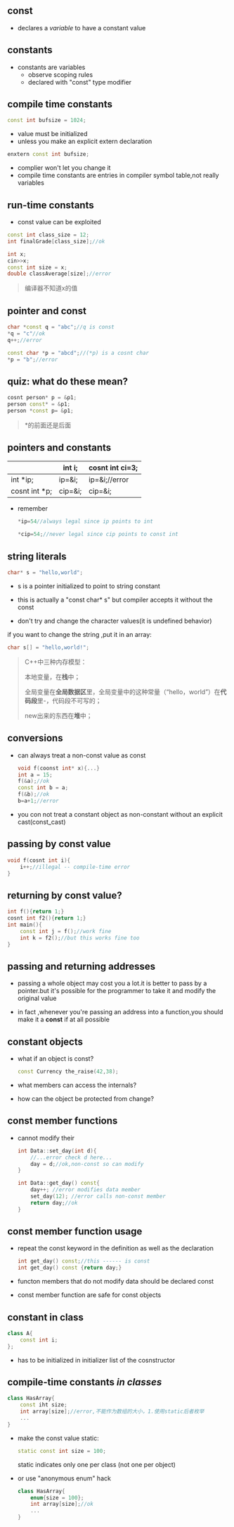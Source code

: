 ## const

- declares a *variable* to have a constant value

## constants

- constants are variables
  - observe scoping rules
  - declared with "const" type modifier

## compile time constants

```cpp
const int bufsize = 1024;
```

- value must be initialized
- unless you make an explicit extern declaration

```cpp
enxtern const int bufsize;
```

- complier won't let you change it
- compile time constants are entries in compiler symbol table,not really variables

## run-time constants

- const value can be exploited

```cpp
const int class_size = 12;
int finalGrade[class_size];//ok

int x;
cin>>x;
const int size = x;
double classAverage[size];//error
```

> 编译器不知道x的值

## pointer and const

```cpp
char *const q = "abc";//q is const
*q = "c"//ok
q++;//error

const char *p = "abcd";//(*p) is a cosnt char
*p = "b";//error
```

## quiz: what do these mean?

```cpp
cosnt person* p = &p1;
person const* = &p1;
person *const p= &p1;
```

> *的前面还是后面

## pointers and constants

|               | int i;  | cosnt int ci=3; |
| ------------- | ------- | --------------- |
| int *ip;      | ip=&i;  | ip=&i;//error   |
| cosnt int *p; | cip=&i; | cip=&i;         |

- remember

  ```cpp
  *ip=54//always legal since ip points to int
      
  *cip=54;//never legal since cip points to const int
  ```


## string literals

```cpp
char* s = "hello,world";
```

- s is a pointer initialized to point to string constant

- this is actually a "const char* s" but compiler accepts it without the const
- don't try and change the character values(it is undefined behavior)

if you want to change the string ,put it in an array:

```cpp
char s[] = "hello,world!";
```

> C++中三种内存模型：
>
> 本地变量，在**栈**中；
>
> 全局变量在**全局数据区**里，全局变量中的这种常量（“hello，world”）在**代码段**里-，代码段不可写的；
>
> new出来的东西在**堆**中；

## conversions

- can always treat a non-const value as const

  ```cpp
  void f(coonst int* x){...}
  int a = 15;
  f(&a);//ok
  const int b = a;
  f(&b);//ok
  b=a+1;//error
  ```

- you con not treat a constant object as non-constant without an explicit cast(const_cast)

## passing by const value

```cpp
void f(cosnt int i){
    i++;//illegal -- compile-time error
}
```

## returning by const value?

```cpp
int f(){return 1;}
cosnt int f2(){return 1;}
int main(){
    const int j = f();//work fine
    int k = f2();//but this works fine too
}
```

## passing and returning addresses

- passing a whole object may cost you a lot.it is better to pass by a pointer.but it's possible for the programmer to take it and modify the original value

- in fact ,whenever you're passing an address into a function,you should make it a **const** if at all possible

## constant objects

- what if an object is const?

  ```cpp
  const Currency the_raise(42,38);
  ```

- what members can access the internals?

- how can the object be protected from change?

## const member functions

- cannot modify their 

  ```cpp
  int Data::set_day(int d){
      //...error check d here...
      day = d;//ok,non-const so can modify
  }
  
  int Data::get_day() const{
      day++; //error modifies data member
      set_day(12); //error calls non-const member
      return day;//ok
  }
  ```

## const member function usage

- repeat the const keyword in the definition as well as the declaration

  ```cpp
  int get_day() const;//this ------ is const
  int get_day() const {return day;}
  ```

- functon members that do not modify data should be declared const

- const member function are safe for const objects

## constant in class

```cpp
class A{
    const int i;
};
```

- has to be initialized in initializer list of the cosnstructor

## compile-time constants *in classes*

```cpp
class HasArray{
    const iht size;
    int array[size];//error,不能作为数组的大小，1.使用static后者枚举
    ...
}
```

- make the const value static:

  ```cpp
  static const int size = 100;
  ```

  static indicates only one per class (not one per object)

- or use "anonymous enum" hack

  ```cpp
  class HasArray{
      enum{size = 100};
      int array[size];//ok
      ...
  }
  ```


